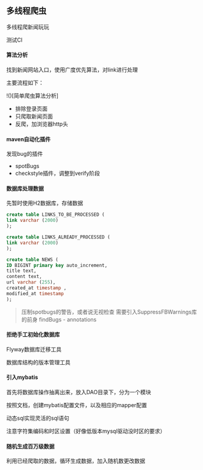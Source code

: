 ## 多线程爬虫 

多线程爬新闻玩玩

测试CI

#### 算法分析

找到新闻网站入口，使用广度优先算法，对link进行处理

主要流程如下：

!()[简单爬虫算法分析]

- 排除登录页面
- 只爬取新闻页面
- 反爬，加浏览器http头

#### maven自动化插件

发现bug的插件
- spotBugs
- checkstyle插件，调整到verify阶段

#### 数据库处理数据

先暂时使用H2数据库，存储数据

```sql
create table LINKS_TO_BE_PROCESSED (
link varchar (2000)
);

create table LINKS_ALREADY_PROCESSED (
link varchar (2000)
);

create table NEWS (
ID BIGINT primary key auto_increment,
title text,
content text,
url varchar (255),
created_at timestamp ,
modified_at timestamp 
); 
```
> 压制spotbugs的警告，或者说无视检查
> 需要引入SuppressFBWarnings库
> 的前身
> findBugs - annotations

#### 拒绝手工初始化数据库

Flyway数据库迁移工具

数据库结构的版本管理工具

#### 引入mybatis

首先将数据库操作抽离出来，放入DAO目录下，分为一个模块

按照文档，创建mybatis配置文件，以及相应的mapper配置

动态sql实现灵活的sql语句

注意字符集编码和时区设置（好像低版本mysql驱动没时区的要求）

#### 随机生成百万级数据

利用已经爬取的数据，循环生成数据，加入随机数更改数据

